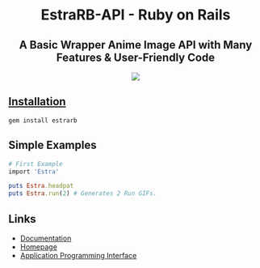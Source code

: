 <h1 align="center">
    EstraRB-API - Ruby on Rails
</h1>

<h2 align="center">
    A Basic Wrapper Anime Image API with Many Features & User-Friendly Code
</h2>
<p align="center">
<a href="https://stawa.gitbook.io/estraapi-documentation/"><img src ="https://img.shields.io/badge/Estra--API-Documentation-brightgreen?style=for-the-badge">
</p>

## Installation

```rb
gem install estrarb
```


## Simple Examples
```rb
# First Example
import 'Estra'

puts Estra.headpat
puts Estra.run(2) # Generates 2 Run GIFs.
```

## Links
- [Documentation](https://stawa.gitbook.io/estraapi-documentation)
- [Homepage](https://github.com/StawaDev/EstraRuby)
- [Application Programming Interface](https://estra-api.herokuapp.com)
